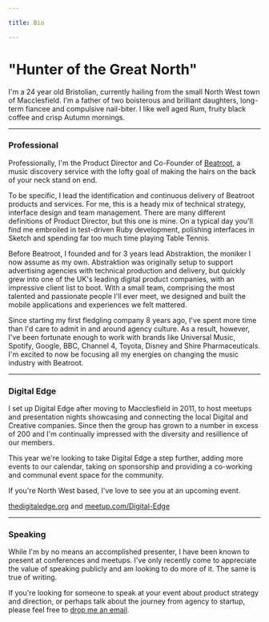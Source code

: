 ```yaml
---

title: Bio

---
```


# "Hunter of the Great North"

I'm a 24 year old Bristolian, currently hailing from the small North West town of Macclesfield. I'm a father of two boisterous and brilliant daughters, long-term fiancee and compulsive nail-biter. I like well aged Rum, fruity black coffee and crisp Autumn mornings.

***

### Professional

Professionally, I'm the Product Director and Co-Founder of [Beatroot](http://beatroot.com), a music discovery service with the lofty goal of making the hairs on the back of your neck stand on end.

To be specific, I lead the identification and continuous delivery of Beatroot products and services. For me, this is a heady mix of technical strategy, interface design and team management. There are many different definitions of Product Director, but this one is mine. On a typical day you'll find me embroiled in test-driven Ruby development, polishing interfaces in Sketch and spending far too much time playing Table Tennis.

Before Beatroot, I founded and for 3 years lead Abstraktion, the moniker I now assume as my own. Abstraktion was originally setup to support advertising agencies with technical production and delivery, but quickly grew into one of the UK's leading digital product companies, with an impressive client list to boot. With a small team, comprising the most talented and passionate people I'll ever meet, we designed and built the mobile applications and experiences we felt mattered.

Since starting my first fledgling company 8 years ago, I've spent more time than I'd care to admit in and around agency culture. As a result, however, I've been fortunate enough to work with brands like Universal Music, Spotify, Google, BBC, Channel 4, Toyota, Disney and Shire Pharmaceuticals. I'm excited to now be focusing all my energies on changing the music industry with Beatroot.

***

### Digital Edge

I set up Digital Edge after moving to Macclesfield in 2011, to host meetups and presentation nights showcasing and connecting the local Digital and Creative companies. Since then the group has grown to a number in excess of 200 and I'm continually impressed with the diversity and resillience of our members.

This year we're looking to take Digital Edge a step further, adding more events to our calendar, taking on sponsorship and providing a co-working and communal event space for the community.

If you're North West based, I've love to see you at an upcoming event.

[thedigitaledge.org](http://thedigitaledge.org) and [meetup.com/Digital-Edge](http://meetup.com/Digital-Edge)

***

### Speaking

While I'm by no means an accomplished presenter, I have been known to present at conferences and meetups. I've only recently come to appreciate the value of speaking publicly and am looking to do more of it. The same is true of writing.

If you're looking for someone to speak at your event about product strategy and direction, or perhaps talk about the journey from agency to startup, please feel free to [drop me an email](mailto:hello@abstraktion.co.uk).

